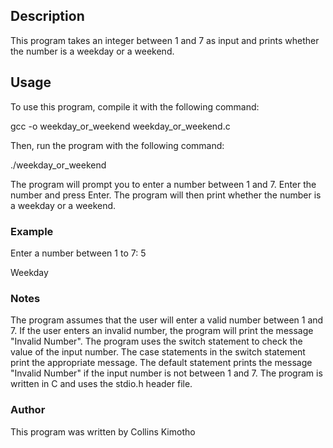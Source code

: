 ## Description

This program takes an integer between 1 and 7 as input and prints whether the number is a weekday or a weekend.

## Usage

To use this program, compile it with the following command:

gcc -o weekday_or_weekend weekday_or_weekend.c

Then, run the program with the following command:

./weekday_or_weekend

The program will prompt you to enter a number between 1 and 7. Enter the number and press Enter. The program will then print whether the number is a weekday or a weekend.

### Example

Enter a number between 1 to 7: 5

Weekday

### Notes

The program assumes that the user will enter a valid number between 1 and 7. If the user enters an invalid number, the program will print the message "Invalid Number".
The program uses the switch statement to check the value of the input number.
The case statements in the switch statement print the appropriate message.
The default statement prints the message "Invalid Number" if the input number is not between 1 and 7.
The program is written in C and uses the stdio.h header file.

### Author

This program was written by Collins Kimotho
